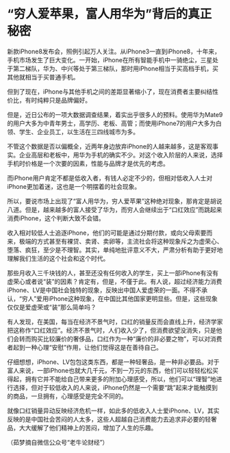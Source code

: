 # “穷人爱苹果，富人用华为”背后的真正秘密

新款iPhone8发布会，照例引起万人关注。从iPhone3一直到iPhone8，十年来，手机市场发生了巨大变化。一开始，iPhone在所有智能手机中一骑绝尘，三星处于第二梯队，华为、中兴等处于第三梯队，那时用iPhone相当于买高档手机，买其他就相当于买普通手机。 

但到了现在，iPhone与其他手机之间的差距显著缩小了，现在消费者主要纠结性价比，有时纯粹只是品牌偏好。 

但是，近日公布的一项大数据调查结果，着实出乎很多人的预料。使用华为Mate9的用户大多为中青年男士，高学历、老板、高管；而使用iPhone7的用户大多为白领、学生、企业员工，以生活在三四线城市为多。 

不管这个数据是否以偏概全，近两年身边放弃iPhone的人越来越多，这是客观事实。企业高层和老板中，用华为手机的确实不少。对这个收入阶层的人来说，选择手机时价格是一个次要的因素，性能与品牌才是优先的考虑。 

而iPhone用户肯定不都是低收入者，有钱人必定不少的，但相对低收入人士对iPhone更加着迷，这也是一个明摆着的社会现象。 

所以，要说市场上出现了“富人用华为，穷人爱苹果”这种绝对现象，那肯定是胡说八道。但是，越来越多的富人接受了华为，而穷人会继续出于“口红效应”而跳起来消费iPhone，这个判断大致不会错。 

收入相对较低人士追逐iPhone，他们的可能是通过分期付款，或向父母索要而来，极端的方式甚至有裸贷、卖肾、卖卵等，主流社会将这种现象斥之为虚荣心、堕落、疯狂，至少是不理智。其实，单纯地批评意义不大，严肃分析有助于更好地理解我们生活的这个社会和这个时代。 

那些月收入三千块钱的人，甚至还没有任何收入的学生，买上一部iPhone有没有虚荣心或者说“装”的因素？肯定有，但是，不僅于此。有人说，超过经济能力消费iPhone、LV是中国社会独特的现象，反映出中国人爱虚荣的一面。不得不承认，“穷人”爱用iPhone这种现象，在中国比其他国家更明显些。但是，这些现象仅仅是爱虚荣或“装”那么简单吗？ 

有人发现，在美国，每当在经济不景气时，口红的销量反而会直线上升，经济学家把这称作“口红效应”。经济不景气时，人们收入少了，但消费欲望没消失，只是他们会转而购买比较廉价的奢侈品，口红作为一种“廉价的非必要之物”，可以对消费者起到一种心理“安慰”作用，让他们觉得这是在善待自己。 

仔细想想，iPhone、LV包包这类东西，都是一种轻奢品，是一种非必要品。对于富人来说，一部iPhone也就大几千元，不到一万元的东西，他们可以轻轻松松买得起，拥有它并不能给自己带来更多的附加心理感受，所以，他们可以“理智”地进行选择，但对于较低收入的人来说，iPhone仍然是一个需要“跳”起来才能触摸到的商品，一旦拥有，心理感受是完全不同的。 

就像口红销量异动反映经济危机一样，如此多的低收入人士爱iPhone、LV，其实反映的是中国社会苦闷的人太多，这些人超越自己消费能力去追求非必要的轻奢品，大大缓解了他们精神上的苦闷，增加了人生的乐趣。 

（茹梦摘自微信公众号“老牛论财经”）